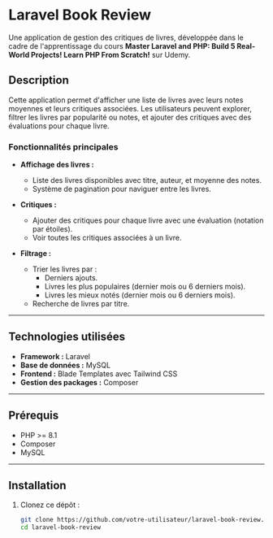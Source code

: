 # Laravel Book Review

Une application de gestion des critiques de livres, développée dans le cadre de l'apprentissage du cours **Master Laravel and PHP: Build 5 Real-World Projects! Learn PHP From Scratch!** sur Udemy.

## Description

Cette application permet d'afficher une liste de livres avec leurs notes moyennes et leurs critiques associées. Les utilisateurs peuvent explorer, filtrer les livres par popularité ou notes, et ajouter des critiques avec des évaluations pour chaque livre.

### Fonctionnalités principales

- **Affichage des livres :**
  - Liste des livres disponibles avec titre, auteur, et moyenne des notes.
  - Système de pagination pour naviguer entre les livres.

- **Critiques :**
  - Ajouter des critiques pour chaque livre avec une évaluation (notation par étoiles).
  - Voir toutes les critiques associées à un livre.

- **Filtrage :**
  - Trier les livres par :
    - Derniers ajouts.
    - Livres les plus populaires (dernier mois ou 6 derniers mois).
    - Livres les mieux notés (dernier mois ou 6 derniers mois).
  - Recherche de livres par titre.

---

## Technologies utilisées

- **Framework :** Laravel
- **Base de données :** MySQL
- **Frontend :** Blade Templates avec Tailwind CSS
- **Gestion des packages :** Composer


---

## Prérequis

- PHP >= 8.1
- Composer
- MySQL

---

## Installation

1. Clonez ce dépôt :
   ```bash
   git clone https://github.com/votre-utilisateur/laravel-book-review.git
   cd laravel-book-review
